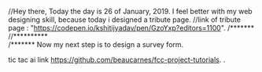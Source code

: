 //Hey there, Today the day is 26 of January, 2019. I feel better with my web designing skill, because today i designed a tribute page.
//link of tribute page :  "https://codepen.io/kshitijyadav/pen/GzoYxp?editors=1100".
/*******  
//**********  
/*******
Now my next step is to design a survey form.

tic tac ai link https://github.com/beaucarnes/fcc-project-tutorials. .
